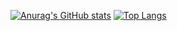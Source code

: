 [![Anurag's GitHub stats](https://github-readme-stats.vercel.app/api?username=Orobe&theme=darcula&hide_border=true&bg_color=0000)](https://github.com/anuraghazra/github-readme-stats)
[![Top Langs](https://github-readme-stats.vercel.app/api/top-langs/?username=Orobe&layout=compact&theme=darcula&hide_border=true&bg_color=0000)](https://github.com/anuraghazra/github-readme-stats)
